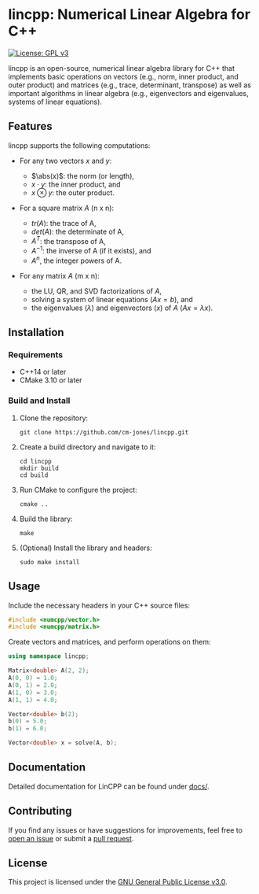 # lincpp: Numerical Linear Algebra for C++

[![License: GPL v3](https://img.shields.io/badge/License-GPLv3-blue.svg)](https://www.gnu.org/licenses/gpl-3.0)

lincpp is an open-source, numerical linear algebra library for C++ that implements basic operations on vectors (e.g., norm, inner product, and outer product) and matrices (e.g., trace, determinant, transpose) as well as important algorithms in linear algebra (e.g., eigenvectors and eigenvalues, systems of linear equations).

## Features

lincpp supports the following computations:

- For any two vectors $x$ and $y$:
  - $\abs(x)$: the norm (or length),
  - $x \cdot y$: the inner product, and
  - $x \otimes y$: the outer product.

- For a square matrix $A$ (n x n):
  - $tr(A)$: the trace of A,
  - $det(A)$: the determinate of A,
  - $A^T$: the transpose of A,
  - $A^{-1}$: the inverse of A (if it exists), and
  - $A^n$, the integer powers of A.

- For any matrix $A$ (m x n):
  - the LU, QR, and SVD factorizations of $A$,
  - solving a system of linear equations ($Ax = b$), and
  - the eigenvalues ($\lambda$) and eigenvectors ($x$) of $A$ ($Ax = \lambda x$).

## Installation

### Requirements

- C++14 or later
- CMake 3.10 or later

### Build and Install

1. Clone the repository:
   ```
   git clone https://github.com/cm-jones/lincpp.git
   ```

2. Create a build directory and navigate to it:
   ```
   cd lincpp
   mkdir build
   cd build
   ```

3. Run CMake to configure the project:
   ```
   cmake ..
   ```

4. Build the library:
   ```
   make
   ```

5. (Optional) Install the library and headers:
   ```
   sudo make install
   ```

## Usage

Include the necessary headers in your C++ source files:

```cpp
#include <numcpp/vector.h>
#include <numcpp/matrix.h>
```

Create vectors and matrices, and perform operations on them:

```cpp
using namespace lincpp;

Matrix<double> A(2, 2);
A(0, 0) = 1.0;
A(0, 1) = 2.0;
A(1, 0) = 3.0;
A(1, 1) = 4.0;

Vector<double> b(2);
b(0) = 5.0;
b(1) = 6.0;

Vector<double> x = solve(A, b);
```

## Documentation

Detailed documentation for LinCPP can be found under [docs/](docs/).

## Contributing

If you find any issues or have suggestions for improvements, feel free to [open an issue](https://github.com/cm-jones/lincpp/issues/new) or submit a [pull request](https://github.com/cm-jones/lincpp/compare).

## License

This project is licensed under the [GNU General Public License v3.0](LICENSE).
